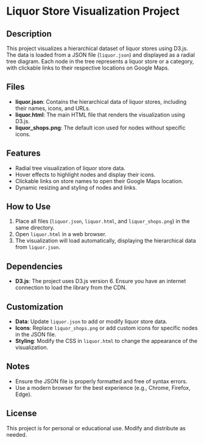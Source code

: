 # Liquor Store Visualization Project

## Description
This project visualizes a hierarchical dataset of liquor stores using D3.js. The data is loaded from a JSON file (`liquor.json`) and displayed as a radial tree diagram. Each node in the tree represents a liquor store or a category, with clickable links to their respective locations on Google Maps.

## Files
- **liquor.json**: Contains the hierarchical data of liquor stores, including their names, icons, and URLs.
- **liquor.html**: The main HTML file that renders the visualization using D3.js.
- **liquor_shops.png**: The default icon used for nodes without specific icons.

## Features
- Radial tree visualization of liquor store data.
- Hover effects to highlight nodes and display their icons.
- Clickable links on store names to open their Google Maps location.
- Dynamic resizing and styling of nodes and links.

## How to Use
1. Place all files (`liquor.json`, `liquor.html`, and `liquor_shops.png`) in the same directory.
2. Open `liquor.html` in a web browser.
3. The visualization will load automatically, displaying the hierarchical data from `liquor.json`.

## Dependencies
- **D3.js**: The project uses D3.js version 6. Ensure you have an internet connection to load the library from the CDN.

## Customization
- **Data**: Update `liquor.json` to add or modify liquor store data.
- **Icons**: Replace `liquor_shops.png` or add custom icons for specific nodes in the JSON file.
- **Styling**: Modify the CSS in `liquor.html` to change the appearance of the visualization.

## Notes
- Ensure the JSON file is properly formatted and free of syntax errors.
- Use a modern browser for the best experience (e.g., Chrome, Firefox, Edge).

## License
This project is for personal or educational use. Modify and distribute as needed.
